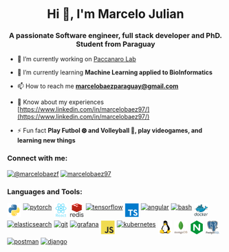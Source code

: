 <h1 align="center">Hi 👋, I'm Marcelo Julian</h1>
<h3 align="center">A passionate Software engineer, full stack developer and PhD. Student from Paraguay</h3>

- 🔭 I’m currently working on [Paccanaro Lab](https://paccanarolab.org/)

- 🌱 I’m currently learning **Machine Learning applied to BioInformatics**

- 📫 How to reach me **marcelobaezparaguay@gmail.com**

- 📄 Know about my experiences [https://www.linkedin.com/in/marcelobaez97/](https://www.linkedin.com/in/marcelobaez97/)

- ⚡ Fun fact **Play Futbol ⚽︎ and Volleyball 🏐, play videogames, and learning new things**

<h3 align="left">Connect with me:</h3>
<p align="left">
<a href="https://twitter.com/@marcelobaezf" target="blank"><img align="center" src="https://raw.githubusercontent.com/rahuldkjain/github-profile-readme-generator/master/src/images/icons/Social/twitter.svg" alt="@marcelobaezf" height="30" width="40" /></a>
<a href="https://linkedin.com/in/marcelobaez97" target="blank"><img align="center" src="https://raw.githubusercontent.com/rahuldkjain/github-profile-readme-generator/master/src/images/icons/Social/linked-in-alt.svg" alt="marcelobaez97" height="30" width="40" /></a>
</p>

<h3 align="left">Languages and Tools:</h3>
<p align="left" style="display: flex; flex-wrap: wrap; gap: 5px;">
                <a href="https://www.python.org" target="_blank" rel="noreferrer">
                    <img src="https://raw.githubusercontent.com/devicons/devicon/master/icons/python/python-original.svg" alt="python" width="32" height="32"/>
                </a>
                <a href="https://pytorch.org/" target="_blank" rel="noreferrer">
                    <img src="https://www.vectorlogo.zone/logos/pytorch/pytorch-icon.svg" alt="pytorch" width="32" height="32"/>
                </a>
                <a href="https://reactjs.org/" target="_blank" rel="noreferrer">
                    <img src="https://raw.githubusercontent.com/devicons/devicon/master/icons/react/react-original-wordmark.svg" alt="react" width="32" height="32"/>
                </a>
                <a href="https://redis.io" target="_blank" rel="noreferrer">
                    <img src="https://raw.githubusercontent.com/devicons/devicon/master/icons/redis/redis-original-wordmark.svg" alt="redis" width="32" height="32"/>
                </a>
                <a href="https://www.tensorflow.org" target="_blank" rel="noreferrer">
                    <img src="https://www.vectorlogo.zone/logos/tensorflow/tensorflow-icon.svg" alt="tensorflow" width="32" height="32"/>
                </a>
                <a href="https://www.typescriptlang.org/" target="_blank" rel="noreferrer">
                    <img src="https://raw.githubusercontent.com/devicons/devicon/master/icons/typescript/typescript-original.svg" alt="typescript" width="32" height="32"/>
                </a>
                <a href="https://angular.io" target="_blank" rel="noreferrer">
                    <img src="https://angular.io/assets/images/logos/angular/angular.svg" alt="angular" width="32" height="32"/>
                </a>
                <a href="https://www.gnu.org/software/bash/" target="_blank" rel="noreferrer">
                    <img src="https://www.vectorlogo.zone/logos/gnu_bash/gnu_bash-icon.svg" alt="bash" width="32" height="32"/>
                </a>
                <a href="https://www.docker.com/" target="_blank" rel="noreferrer">
                    <img src="https://raw.githubusercontent.com/devicons/devicon/master/icons/docker/docker-original-wordmark.svg" alt="docker" width="32" height="32"/>
                </a>
                <a href="https://www.elastic.co" target="_blank" rel="noreferrer">
                    <img src="https://www.vectorlogo.zone/logos/elastic/elastic-icon.svg" alt="elasticsearch" width="32" height="32"/>
                </a>
                <a href="https://git-scm.com/" target="_blank" rel="noreferrer">
                    <img src="https://www.vectorlogo.zone/logos/git-scm/git-scm-icon.svg" alt="git" width="32" height="32"/>
                </a>
                <a href="https://grafana.com" target="_blank" rel="noreferrer">
                    <img src="https://www.vectorlogo.zone/logos/grafana/grafana-icon.svg" alt="grafana" width="32" height="32"/>
                </a>
                <a href="https://developer.mozilla.org/en-US/docs/Web/JavaScript" target="_blank" rel="noreferrer">
                    <img src="https://raw.githubusercontent.com/devicons/devicon/master/icons/javascript/javascript-original.svg" alt="javascript" width="32" height="32"/>
                </a>
                <a href="https://kubernetes.io" target="_blank" rel="noreferrer">
                    <img src="https://www.vectorlogo.zone/logos/kubernetes/kubernetes-icon.svg" alt="kubernetes" width="32" height="32"/>
                </a>
                <a href="https://www.linux.org/" target="_blank" rel="noreferrer">
                    <img src="https://raw.githubusercontent.com/devicons/devicon/master/icons/linux/linux-original.svg" alt="linux" width="32" height="32"/>
                </a>
                <a href="https://www.mongodb.com/" target="_blank" rel="noreferrer">
                    <img src="https://raw.githubusercontent.com/devicons/devicon/master/icons/mongodb/mongodb-original-wordmark.svg" alt="mongodb" width="32" height="32"/>
                </a>
                <a href="https://www.nginx.com" target="_blank" rel="noreferrer">
                    <img src="https://raw.githubusercontent.com/devicons/devicon/master/icons/nginx/nginx-original.svg" alt="nginx" width="32" height="32"/>
                </a>
                <a href="https://www.postgresql.org" target="_blank" rel="noreferrer">
                    <img src="https://raw.githubusercontent.com/devicons/devicon/master/icons/postgresql/postgresql-original-wordmark.svg" alt="postgresql" width="32" height="32"/>
                </a>
                <a href="https://postman.com" target="_blank" rel="noreferrer">
                    <img src="https://www.vectorlogo.zone/logos/getpostman/getpostman-icon.svg" alt="postman" width="32" height="32"/>
                </a>
                <a href="https://www.djangoproject.com/" target="_blank" rel="noreferrer">
                    <img src="https://cdn.worldvectorlogo.com/logos/django.svg" alt="django" width="32" height="32"/>
                </a>
            </p>
